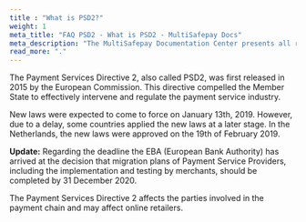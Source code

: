 ```yaml
---
title : "What is PSD2?"
weight: 1
meta_title: "FAQ PSD2 - What is PSD2 - MultiSafepay Docs"
meta_description: "The MultiSafepay Documentation Center presents all relevant information about our Plugins and API. You can also find support pages for Payment Methods, Tools and General Questions as well as the contact details of our Support and Integration Teams."
read_more: "."
---
```


The Payment Services Directive 2, also called PSD2, was first released in 2015 by the European Commission. This directive compelled the Member State to effectively intervene and regulate the payment service industry.

New laws were expected to come to force on January 13th, 2019. However, due to a delay, some countries applied the new laws at a later stage. In the Netherlands, the new laws were approved on the 19th of February 2019.

__Update:__ Regarding the deadline the EBA (European Bank Authority) has arrived at the decision that migration plans of Payment Service Providers, including the implementation and testing by merchants, should be completed by 31 December 2020.

The Payment Services Directive 2 affects the parties involved in the payment chain and may affect online retailers.
